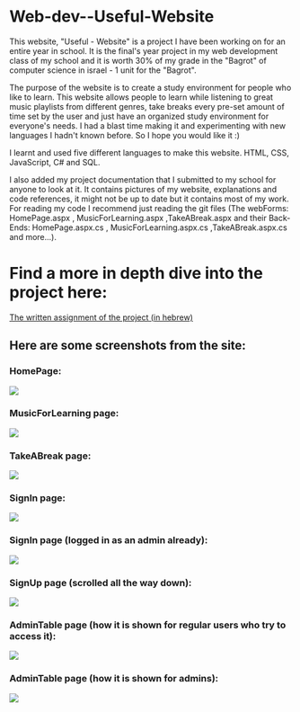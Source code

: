 # Web-dev--Useful-Website
This website, "Useful - Website" is a project I have been working on for an entire year in school. It is the final's year project in my web development class of my school and it is worth 30% of my grade in the "Bagrot" of computer science in israel - 1 unit for the "Bagrot".

The purpose of the website is to create a study environment for people who like to learn. This website allows people to learn while listening to great music playlists from different genres, take breaks every pre-set amount of time set by the user and just have an organized study environment for everyone's needs. I had a blast time making it and experimenting with new languages I hadn't known before. So I hope you would like it :)

I learnt and used five different languages to make this website. HTML, CSS, JavaScript, C# and SQL.

I also added my project documentation that I submitted to my school for anyone to look at it. It contains pictures of my website, explanations and code references, it might not be up to date but it contains most of my work.
For reading my code I recommend just reading the git files (The webForms: HomePage.aspx , MusicForLearning.aspx ,TakeABreak.aspx and their Back-Ends: HomePage.aspx.cs , MusicForLearning.aspx.cs ,TakeABreak.aspx.cs and more...).

# Find a more in depth dive into the project here:
[The written assignment of the project (in hebrew)](https://drive.google.com/file/d/1EOxwDq07qcK_fpThR1vr7aLvak-KpHKE/view?usp=sharing)

## Here are some screenshots from the site: ##

### HomePage: ###
![](https://github.com/idogut3/End-of-the-year-project-Web-development-class/blob/main/pictures%20of%20site/site_png1.png)



### MusicForLearning page: ###
![](https://github.com/idogut3/End-of-the-year-project-Web-development-class/blob/main/pictures%20of%20site/site_png2.png)



### TakeABreak page: ###
![](https://github.com/idogut3/End-of-the-year-project-Web-development-class/blob/main/pictures%20of%20site/site_png3.png)



### SignIn page: ###
![](https://github.com/idogut3/End-of-the-year-project-Web-development-class/blob/main/pictures%20of%20site/site_png4.png)



### SignIn page (logged in as an admin already): ###
![](https://github.com/idogut3/End-of-the-year-project-Web-development-class/blob/main/pictures%20of%20site/site_png5.png)



### SignUp page (scrolled all the way down): ###
![](https://github.com/idogut3/End-of-the-year-project-Web-development-class/blob/main/pictures%20of%20site/site_png6.png)



### AdminTable page (how it is shown for regular users who try to access it): ###
![](https://github.com/idogut3/End-of-the-year-project-Web-development-class/blob/main/pictures%20of%20site/site_png7.png)



### AdminTable page (how it is shown for admins): ###
![](https://github.com/idogut3/End-of-the-year-project-Web-development-class/blob/main/pictures%20of%20site/site_png8.png)




